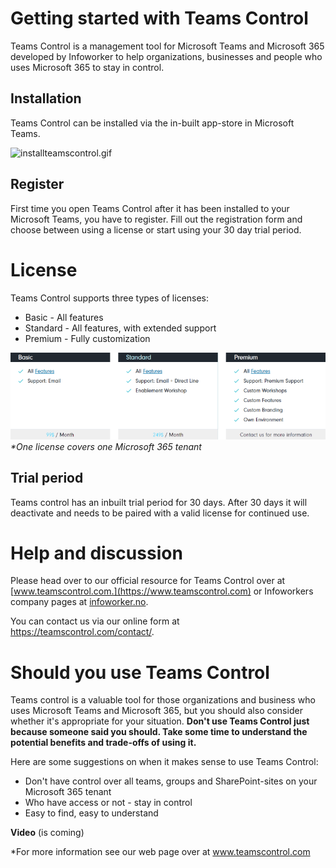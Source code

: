 # Getting started with Teams Control
Teams Control is a management tool for Microsoft Teams and Microsoft 365 developed by Infoworker to help organizations, businesses and people who uses Microsoft 365 to stay in control.

## Installation
Teams Control can be installed via the in-built app-store in Microsoft Teams. 

![installteamscontrol.gif](https://raw.githubusercontent.com/Infoworker/teamscontrol/master/.attachments/installteamscontrol-5330eb49-81a6-46a8-984e-180fc237d4d5.gif)

## Register
First time you open Teams Control after it has been installed to your Microsoft Teams, you have to register. Fill out the registration form and choose between using a license or start using your 30 day trial period.

# License
Teams Control supports three types of licenses:
- Basic - All features
- Standard - All features, with extended support
- Premium - Fully customization

![Licenses.png](https://raw.githubusercontent.com/Infoworker/teamscontrol/master/.attachments/Licenses-e68df04a-0670-4551-987b-bedc589df8b3.png)
_*One license covers one Microsoft 365 tenant_

## Trial period
Teams control has an inbuilt trial period for 30 days. After 30 days it will deactivate and needs to be paired with a valid license for continued use.

# Help and discussion
Please head over to our official resource for Teams Control over at [www.teamscontrol.com.](https://www.teamscontrol.com) or Infoworkers company pages at [infoworker.no](https://infoworker.no/).

You can contact us via our online form at https://teamscontrol.com/contact/.

# Should you use Teams Control
Teams control is a valuable tool for those organizations and business who uses Microsoft Teams and Microsoft 365, but you should also consider whether it's appropriate for your situation. **Don't use Teams Control just because someone said you should. Take some time to understand the potential benefits and trade-offs of using it.**

Here are some suggestions on when it makes sense to use Teams Control:

- Don't have control over all teams, groups and SharePoint-sites on your Microsoft 365 tenant
- Who have access or not - stay in control
- Easy to find, easy to understand

**Video** (is coming)

*For more information see our web page over at www.teamscontrol.com